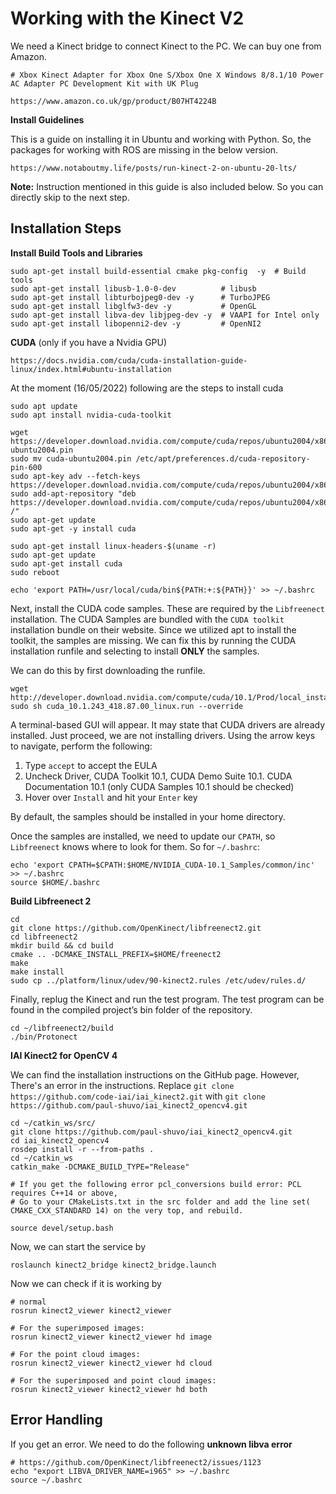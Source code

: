 # Working with the Kinect V2

We need a Kinect bridge to connect Kinect to the PC. We can buy one from Amazon.
```
# Xbox Kinect Adapter for Xbox One S/Xbox One X Windows 8/8.1/10 Power AC Adapter PC Development Kit with UK Plug

https://www.amazon.co.uk/gp/product/B07HT4224B
```

**Install Guidelines**

This is a guide on installing it in Ubuntu and working with Python. So, the packages for working with ROS are missing in the below version. 
```
https://www.notaboutmy.life/posts/run-kinect-2-on-ubuntu-20-lts/
```
**Note:** Instruction mentioned in this guide is also included below. So you can directly skip to the next step.

## Installation Steps

**Install Build Tools and Libraries**

```
sudo apt-get install build-essential cmake pkg-config  -y  # Build tools
sudo apt-get install libusb-1.0-0-dev          # libusb
sudo apt-get install libturbojpeg0-dev -y      # TurboJPEG
sudo apt-get install libglfw3-dev -y           # OpenGL
sudo apt-get install libva-dev libjpeg-dev -y  # VAAPI for Intel only
sudo apt-get install libopenni2-dev -y         # OpenNI2
```

**CUDA** (only if you have a Nvidia GPU)
```
https://docs.nvidia.com/cuda/cuda-installation-guide-linux/index.html#ubuntu-installation
```

At the moment (16/05/2022) following are the steps to install cuda
```
sudo apt update
sudo apt install nvidia-cuda-toolkit

wget https://developer.download.nvidia.com/compute/cuda/repos/ubuntu2004/x86_64/cuda-ubuntu2004.pin
sudo mv cuda-ubuntu2004.pin /etc/apt/preferences.d/cuda-repository-pin-600
sudo apt-key adv --fetch-keys https://developer.download.nvidia.com/compute/cuda/repos/ubuntu2004/x86_64/3bf863cc.pub
sudo add-apt-repository "deb https://developer.download.nvidia.com/compute/cuda/repos/ubuntu2004/x86_64/ /"
sudo apt-get update
sudo apt-get -y install cuda

sudo apt-get install linux-headers-$(uname -r)
sudo apt-get update
sudo apt-get install cuda
sudo reboot

echo 'export PATH=/usr/local/cuda/bin${PATH:+:${PATH}}' >> ~/.bashrc
```
Next, install the CUDA code samples. These are required by the `Libfreenect` installation. The CUDA Samples are bundled with the `CUDA toolkit` installation bundle on their website. Since we utilized apt to install the toolkit, the samples are missing. We can fix this by running the CUDA installation runfile and selecting to install **ONLY** the samples.

We can do this by first downloading the runfile.
```
wget http://developer.download.nvidia.com/compute/cuda/10.1/Prod/local_installers/cuda_10.1.243_418.87.00_linux.run
sudo sh cuda_10.1.243_418.87.00_linux.run --override
```
A terminal-based GUI will appear. It may state that CUDA drivers are already installed. Just proceed, we are not installing drivers. Using the arrow keys to navigate, perform the following:

  1. Type `accept` to accept the EULA
  2. Uncheck Driver, CUDA Toolkit 10.1, CUDA Demo Suite 10.1. CUDA Documentation 10.1 (only CUDA Samples 10.1 should be checked)
  3. Hover over `Install` and hit your `Enter` key

By default, the samples should be installed in your home directory.

Once the samples are installed, we need to update our `CPATH`, so `Libfreenect` knows where to look for them. So for `~/.bashrc`:
```
echo 'export CPATH=$CPATH:$HOME/NVIDIA_CUDA-10.1_Samples/common/inc' >> ~/.bashrc
source $HOME/.bashrc
```

**Build Libfreenect 2**
```
cd
git clone https://github.com/OpenKinect/libfreenect2.git
cd libfreenect2
mkdir build && cd build
cmake .. -DCMAKE_INSTALL_PREFIX=$HOME/freenect2
make
make install
sudo cp ../platform/linux/udev/90-kinect2.rules /etc/udev/rules.d/
```

Finally, replug the Kinect and run the test program. The test program can be found in the compiled project’s bin folder of the repository.
```
cd ~/libfreenect2/build
./bin/Protonect
```

**IAI Kinect2 for OpenCV 4**

We can find the installation instructions on the GitHub page. However, There's an error in the instructions. Replace ```git clone https://github.com/code-iai/iai_kinect2.git``` with ```git clone https://github.com/paul-shuvo/iai_kinect2_opencv4.git```

```
cd ~/catkin_ws/src/
git clone https://github.com/paul-shuvo/iai_kinect2_opencv4.git
cd iai_kinect2_opencv4
rosdep install -r --from-paths .
cd ~/catkin_ws
catkin_make -DCMAKE_BUILD_TYPE="Release"

# If you get the following error pcl_conversions build error: PCL requires C++14 or above, 
# Go to your CMakeLists.txt in the src folder and add the line set( CMAKE_CXX_STANDARD 14) on the very top, and rebuild.

source devel/setup.bash
```

Now, we can start the service by
```
roslaunch kinect2_bridge kinect2_bridge.launch
```

Now we can check if it is working by
```
# normal
rosrun kinect2_viewer kinect2_viewer

# For the superimposed images: 
rosrun kinect2_viewer kinect2_viewer hd image
    
# For the point cloud images: 
rosrun kinect2_viewer kinect2_viewer hd cloud

# For the superimposed and point cloud images: 
rosrun kinect2_viewer kinect2_viewer hd both
```

## Error Handling
If you get an error. We need to do the following **unknown libva error**

```
# https://github.com/OpenKinect/libfreenect2/issues/1123
echo "export LIBVA_DRIVER_NAME=i965" >> ~/.bashrc
source ~/.bashrc
```
